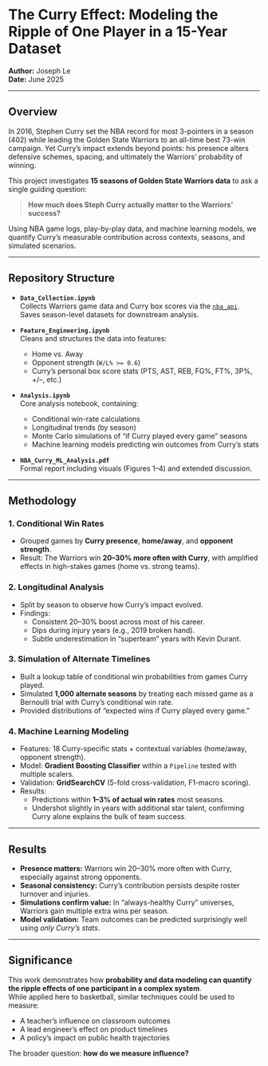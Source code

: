 # The Curry Effect: Modeling the Ripple of One Player in a 15-Year Dataset

**Author:** Joseph Le   
**Date:** June 2025  

---

## Overview

In 2016, Stephen Curry set the NBA record for most 3-pointers in a season (402) while leading the Golden State Warriors to an all-time best 73-win campaign. Yet Curry’s impact extends beyond points: his presence alters defensive schemes, spacing, and ultimately the Warriors’ probability of winning.  

This project investigates **15 seasons of Golden State Warriors data** to ask a single guiding question:  

> **How much does Steph Curry actually matter to the Warriors’ success?**

Using NBA game logs, play-by-play data, and machine learning models, we quantify Curry’s measurable contribution across contexts, seasons, and simulated scenarios.

---

## Repository Structure

- **`Data_Collection.ipynb`**  
  Collects Warriors game data and Curry box scores via the [`nba_api`](https://github.com/swar/nba_api). Saves season-level datasets for downstream analysis.

- **`Feature_Engineering.ipynb`**  
  Cleans and structures the data into features:  
  - Home vs. Away  
  - Opponent strength (`W/L% >= 0.6`)  
  - Curry’s personal box score stats (PTS, AST, REB, FG%, FT%, 3P%, +/–, etc.)  

- **`Analysis.ipynb`**  
  Core analysis notebook, containing:  
  - Conditional win-rate calculations  
  - Longitudinal trends (by season)  
  - Monte Carlo simulations of “if Curry played every game” seasons  
  - Machine learning models predicting win outcomes from Curry’s stats  

- **`NBA_Curry_ML_Analysis.pdf`**  
  Formal report including visuals (Figures 1–4) and extended discussion.

---

## Methodology

### 1. Conditional Win Rates
- Grouped games by **Curry presence**, **home/away**, and **opponent strength**.  
- Result: The Warriors win **20–30% more often with Curry**, with amplified effects in high-stakes games (home vs. strong teams).  

### 2. Longitudinal Analysis
- Split by season to observe how Curry’s impact evolved.  
- Findings:  
  - Consistent 20–30% boost across most of his career.  
  - Dips during injury years (e.g., 2019 broken hand).  
  - Subtle underestimation in “superteam” years with Kevin Durant.  

### 3. Simulation of Alternate Timelines
- Built a lookup table of conditional win probabilities from games Curry played.  
- Simulated **1,000 alternate seasons** by treating each missed game as a Bernoulli trial with Curry’s conditional win rate.  
- Provided distributions of “expected wins if Curry played every game.”  

### 4. Machine Learning Modeling
- Features: 18 Curry-specific stats + contextual variables (home/away, opponent strength).  
- Model: **Gradient Boosting Classifier** within a `Pipeline` tested with multiple scalers.  
- Validation: **GridSearchCV** (5-fold cross-validation, F1-macro scoring).  
- Results:  
  - Predictions within **1–3% of actual win rates** most seasons.  
  - Undershot slightly in years with additional star talent, confirming Curry alone explains the bulk of team success.  

---

## Results

- **Presence matters:** Warriors win 20–30% more often with Curry, especially against strong opponents.  
- **Seasonal consistency:** Curry’s contribution persists despite roster turnover and injuries.  
- **Simulations confirm value:** In “always-healthy Curry” universes, Warriors gain multiple extra wins per season.  
- **Model validation:** Team outcomes can be predicted surprisingly well using *only Curry’s stats*.  

---

## Significance

This work demonstrates how **probability and data modeling can quantify the ripple effects of one participant in a complex system**.  
While applied here to basketball, similar techniques could be used to measure:  

- A teacher’s influence on classroom outcomes  
- A lead engineer’s effect on product timelines  
- A policy’s impact on public health trajectories  

The broader question: **how do we measure influence?**
